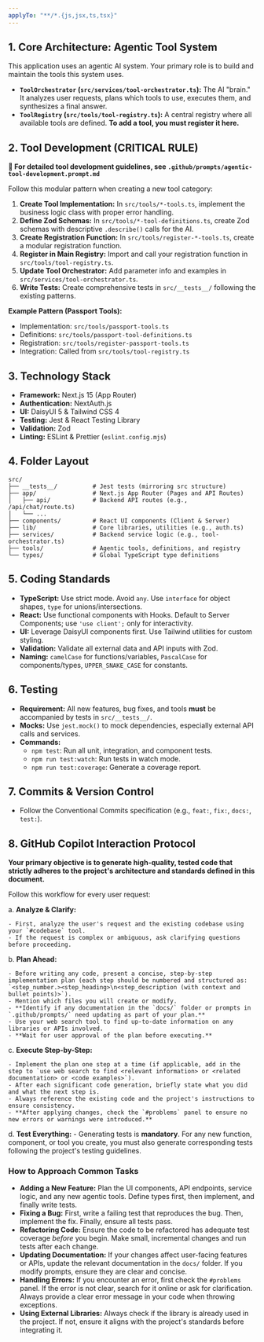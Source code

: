 ```yaml
---
applyTo: "**/*.{js,jsx,ts,tsx}"
---
```


## 1. Core Architecture: Agentic Tool System

This application uses an agentic AI system. Your primary role is to build and maintain the tools this system uses.

- **`ToolOrchestrator` (`src/services/tool-orchestrator.ts`):** The AI "brain." It analyzes user requests, plans which tools to use, executes them, and synthesizes a final answer.
- **`ToolRegistry` (`src/tools/tool-registry.ts`):** A central registry where all available tools are defined. **To add a tool, you must register it here.**

## 2. Tool Development (CRITICAL RULE)

**📖 For detailed tool development guidelines, see `.github/prompts/agentic-tool-development.prompt.md`**

Follow this modular pattern when creating a new tool category:

1.  **Create Tool Implementation:** In `src/tools/*-tools.ts`, implement the business logic class with proper error handling.
2.  **Define Zod Schemas:** In `src/tools/*-tool-definitions.ts`, create Zod schemas with descriptive `.describe()` calls for the AI.
3.  **Create Registration Function:** In `src/tools/register-*-tools.ts`, create a modular registration function.
4.  **Register in Main Registry:** Import and call your registration function in `src/tools/tool-registry.ts`.
5.  **Update Tool Orchestrator:** Add parameter info and examples in `src/services/tool-orchestrator.ts`.
6.  **Write Tests:** Create comprehensive tests in `src/__tests__/` following the existing patterns.

**Example Pattern (Passport Tools):**

- Implementation: `src/tools/passport-tools.ts`
- Definitions: `src/tools/passport-tool-definitions.ts`
- Registration: `src/tools/register-passport-tools.ts`
- Integration: Called from `src/tools/tool-registry.ts`

## 3. Technology Stack

- **Framework:** Next.js 15 (App Router)
- **Authentication:** NextAuth.js
- **UI:** DaisyUI 5 & Tailwind CSS 4
- **Testing:** Jest & React Testing Library
- **Validation:** Zod
- **Linting:** ESLint & Prettier (`eslint.config.mjs`)

## 4. Folder Layout

```text
src/
├── __tests__/          # Jest tests (mirroring src structure)
├── app/                # Next.js App Router (Pages and API Routes)
│   ├── api/            # Backend API routes (e.g., /api/chat/route.ts)
│   └── ...
├── components/         # React UI components (Client & Server)
├── lib/                # Core libraries, utilities (e.g., auth.ts)
├── services/           # Backend service logic (e.g., tool-orchestrator.ts)
├── tools/              # Agentic tools, definitions, and registry
└── types/              # Global TypeScript type definitions
```

## 5. Coding Standards

- **TypeScript:** Use strict mode. Avoid `any`. Use `interface` for object shapes, `type` for unions/intersections.
- **React:** Use functional components with Hooks. Default to Server Components; use `'use client';` only for interactivity.
- **UI:** Leverage DaisyUI components first. Use Tailwind utilities for custom styling.
- **Validation:** Validate all external data and API inputs with Zod.
- **Naming:** `camelCase` for functions/variables, `PascalCase` for components/types, `UPPER_SNAKE_CASE` for constants.

## 6. Testing

- **Requirement:** All new features, bug fixes, and tools **must** be accompanied by tests in `src/__tests__/`.
- **Mocks:** Use `jest.mock()` to mock dependencies, especially external API calls and services.
- **Commands:**
  - `npm test`: Run all unit, integration, and component tests.
  - `npm run test:watch`: Run tests in watch mode.
  - `npm run test:coverage`: Generate a coverage report.

## 7. Commits & Version Control

- Follow the Conventional Commits specification (e.g., `feat:`, `fix:`, `docs:`, `test:`).

## 8. GitHub Copilot Interaction Protocol

**Your primary objective is to generate high-quality, tested code that strictly adheres to the project's architecture and standards defined in this document.**

Follow this workflow for every user request:

a. **Analyze & Clarify:**

    - First, analyze the user's request and the existing codebase using your `#codebase` tool.
    - If the request is complex or ambiguous, ask clarifying questions before proceeding.

b. **Plan Ahead:**

    - Before writing any code, present a concise, step-by-step implementation plan (each step should be numbered and structured as: `<step_number.><step_heading>\n<step_description (with context and bullet points)>`).
    - Mention which files you will create or modify.
    - **Identify if any documentation in the `docs/` folder or prompts in `.github/prompts/` need updating as part of your plan.**
    - Use your web search tool to find up-to-date information on any libraries or APIs involved.
    - **Wait for user approval of the plan before executing.**

c. **Execute Step-by-Step:**

    - Implement the plan one step at a time (if applicable, add in the step to `use web search to find <relevant information> or <related documentation> or <code examples>`).
    - After each significant code generation, briefly state what you did and what the next step is.
    - Always reference the existing code and the project's instructions to ensure consistency.
    - **After applying changes, check the `#problems` panel to ensure no new errors or warnings were introduced.**

d. **Test Everything:** - Generating tests is **mandatory**. For any new function, component, or tool you create, you must also generate corresponding tests following the project's testing guidelines.

### How to Approach Common Tasks

- **Adding a New Feature:** Plan the UI components, API endpoints, service logic, and any new agentic tools. Define types first, then implement, and finally write tests.
- **Fixing a Bug:** First, write a failing test that reproduces the bug. Then, implement the fix. Finally, ensure all tests pass.
- **Refactoring Code:** Ensure the code to be refactored has adequate test coverage _before_ you begin. Make small, incremental changes and run tests after each change.
- **Updating Documentation:** If your changes affect user-facing features or APIs, update the relevant documentation in the `docs/` folder. If you modify prompts, ensure they are clear and concise.
- **Handling Errors:** If you encounter an error, first check the `#problems` panel. If the error is not clear, search for it online or ask for clarification. Always provide a clear error message in your code when throwing exceptions.
- **Using External Libraries:** Always check if the library is already used in the project. If not, ensure it aligns with the project's standards before integrating it.
